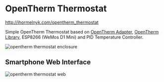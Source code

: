 # OpenTherm Thermostat
http://ihormelnyk.com/opentherm_thermostat

Simple OpenTherm Thermostat based on [OpenTherm Adapter](http://ihormelnyk.com/opentherm_adapter), [OpenTherm Library](http://ihormelnyk.com/opentherm_library), ESP8266 (WeMos D1 Mini) and PID Temperature Controller.

![opentherm thermostat enclosure](http://ihormelnyk.com/Content/Pages/opentherm_thermostat/opentherm_esp8266_box.png)

## Smartphone Web Interface
![opentherm thermostat web](http://ihormelnyk.com/Content/Pages/opentherm_thermostat/opentherm_thermostat_web.png)


